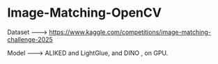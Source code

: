 # Image-Matching-OpenCV

Dataset ---> https://www.kaggle.com/competitions/image-matching-challenge-2025

Model --->  ALIKED and LightGlue, and DINO , on GPU. 

